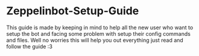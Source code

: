 # Zeppelinbot-Setup-Guide
This guide is made by keeping in mind to help all the new user who want to setup the bot and facing some problem with setup their config commands and files. Well no worries this will help you out everything just read and follow the guide :3
